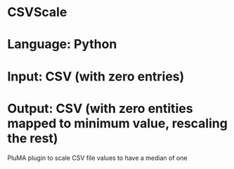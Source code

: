# CSVScale
# Language: Python
# Input: CSV (with zero entries)
# Output: CSV (with zero entities mapped to minimum value, rescaling the rest)
PluMA plugin to scale CSV file values to have a median of one
